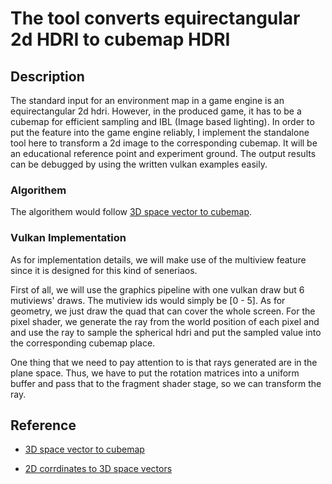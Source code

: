# The tool converts equirectangular 2d HDRI to cubemap HDRI

## Description

The standard input for an environment map in a game engine is an equirectangular 2d hdri. However, in the produced game, it has to be a cubemap for efficient sampling and IBL (Image based lighting). In order to put the feature into the game engine reliably, I implement the standalone tool here to transform a 2d image to the corresponding cubemap. It will be an educational reference point and experiment ground. The output results can be debugged by using the written vulkan examples easily.

### Algorithem

The algorithem would follow [3D space vector to cubemap](http://paulbourke.net/panorama/cubemaps/cubemapinfo.pdf).

### Vulkan Implementation

As for implementation details, we will make use of the multiview feature since it is designed for this kind of seneriaos.

First of all, we will use the graphics pipeline with one vulkan draw but 6 mutiviews' draws. The mutiview ids would simply be [0 - 5]. As for geometry, we just draw the quad that can cover the whole screen. For the pixel shader, we generate the ray from the world position of each pixel and and use the ray to sample the spherical hdri and put the sampled value into the corresponding cubemap place.

One thing that we need to pay attention to is that rays generated are in the plane space. Thus, we have to put the rotation matrices into a uniform buffer and pass that to the fragment shader stage, so we can transform the ray.

## Reference

* [3D space vector to cubemap](http://paulbourke.net/panorama/cubemaps/cubemapinfo.pdf)

* [2D corrdinates to 3D space vectors](http://paulbourke.net/panorama/cubemaps/#3)